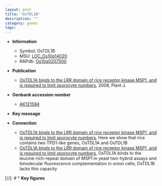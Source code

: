 ```yaml
---
layout: post
title: "OsTDL1B"
description: ""
category: genes
tags: 
---
```


* **Information**  
    + Symbol: OsTDL1B  
    + MSU: [LOC_Os10g14020](http://rice.plantbiology.msu.edu/cgi-bin/ORF_infopage.cgi?orf=LOC_Os10g14020)  
    + RAPdb: [Os10g0207500](http://rapdb.dna.affrc.go.jp/viewer/gbrowse_details/irgsp1?name=Os10g0207500)  

* **Publication**  
    + [OsTDL1A binds to the LRR domain of rice receptor kinase MSP1, and is required to limit sporocyte numbers](http://www.ncbi.nlm.nih.gov/pubmed?term=OsTDL1A+binds+to+the+LRR+domain+of+rice+receptor+kinase+MSP1,+and+is+required+to+limit+sporocyte+numbers%5BTitle%5D), 2008, Plant J.

* **Genbank accession number**  
    + [AK121594](http://www.ncbi.nlm.nih.gov/nuccore/AK121594)

* **Key message**  

* **Connection**  
    + [OsTDL1A binds to the LRR domain of rice receptor kinase MSP1, and is required to limit sporocyte numbers](http://www.ncbi.nlm.nih.gov/pubmed?term=OsTDL1A+binds+to+the+LRR+domain+of+rice+receptor+kinase+MSP1,+and+is+required+to+limit+sporocyte+numbers%5BTitle%5D), Here we show that rice contains two TPD1-like genes, OsTDL1A and OsTDL1B
    + [OsTDL1A binds to the LRR domain of rice receptor kinase MSP1, and is required to limit sporocyte numbers](http://www.ncbi.nlm.nih.gov/pubmed?term=OsTDL1A+binds+to+the+LRR+domain+of+rice+receptor+kinase+MSP1,+and+is+required+to+limit+sporocyte+numbers%5BTitle%5D), OsTDL1A binds to the leucine-rich-repeat domain of MSP1 in yeast two-hybrid assays and bimolecular fluorescence complementation in onion cells; OsTDL1B lacks this capacity

[//]: # * **Key figures**  


